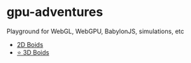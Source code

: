 # gpu-adventures

Playground for WebGL, WebGPU, BabylonJS, simulations, etc

- [2D Boids](https://github.com/inhibitor1217/gpu-adventures/tree/main/boids)
- [⭐ 3D Boids](https://github.com/inhibitor1217/gpu-adventures/tree/main/boids-3d)
